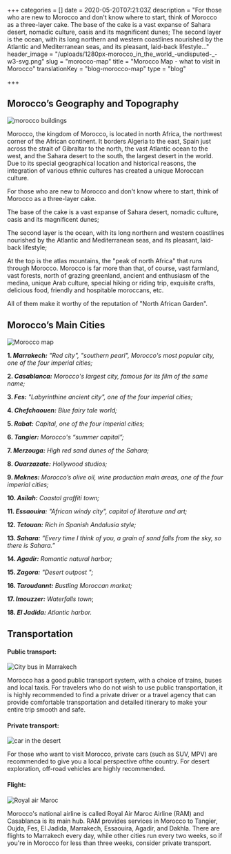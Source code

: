 +++
categories = []
date = 2020-05-20T07:21:03Z
description = "For those who are new to Morocco and don't know where to start, think of Morocco as a three-layer cake. The base of the cake is a vast expanse of Sahara desert, nomadic culture, oasis and its magnificent dunes; The second layer is the ocean, with its long northern and western coastlines nourished by the Atlantic and Mediterranean seas, and its pleasant, laid-back lifestyle..."
header_image = "/uploads/1280px-morocco_in_the_world_-undisputed-_-w3-svg.png"
slug = "morocco-map"
title = "Morocco Map - what to visit in Morocco"
translationKey = "blog-morocco-map"
type = "blog"

+++
## **Morocco’s Geography and Topography**

![morocco buildings](/uploads/afmar.jpg "morocco buildings")

Morocco, the kingdom of Morocco, is located in north Africa, the northwest corner of the African continent. It borders Algeria to the east, Spain just across the strait of Gibraltar to the north, the vast Atlantic ocean to the west, and the Sahara desert to the south, the largest desert in the world. Due to its special geographical location and historical reasons, the integration of various ethnic cultures has created a unique Moroccan culture.

For those who are new to Morocco and don't know where to start, think of Morocco as a three-layer cake.

The base of the cake is a vast expanse of Sahara desert, nomadic culture, oasis and its magnificent dunes;

The second layer is the ocean, with its long northern and western coastlines nourished by the Atlantic and Mediterranean seas, and its pleasant, laid-back lifestyle;

At the top is the atlas mountains, the "peak of north Africa" that runs through Morocco. Morocco is far more than that, of course, vast farmland, vast forests, north of grazing greenland, ancient and enthusiasm of the medina, unique Arab culture, special hiking or riding trip, exquisite crafts, delicious food, friendly and hospitable moroccans, etc.

All of them make it worthy of the reputation of "North African Garden".

## **Morocco’s Main Cities**

![Morocco map](/uploads/un-morocco.png "Morocco map")

**1. _Marrakech:_** _"Red city", "southern pearl", Morocco's most popular city, one of the four imperial cities;_

**2. _Casablanca:_** _Morocco's largest city, famous for its film of the same name;_

**3. _Fes:_** _"Labyrinthine ancient city", one of the four imperial cities;_

**4. _Chefchaouen:_** _Blue fairy tale world;_

**5. _Rabat:_** _Capital, one of the four imperial cities;_

**6. _Tangier:_** _Morocco's “summer capital”;_

**7. _Merzouga:_** _High red sand dunes of the Sahara;_

**8. _Ouarzazate:_** _Hollywood studios;_

**9. _Meknes:_** _Morocco’s olive oil, wine production main areas, one of the four imperial cities;_

**10. _Asilah:_** _Coastal graffiti town;_

**11. _Essaouira:_** _"African windy city", capital of literature and art;_

**12. _Tetouan:_** _Rich in Spanish Andalusia style;_

**13. _Sahara:_** _”Every time I think of you, a grain of sand falls from the sky, so there is Sahara.”_

**14. _Agadir:_**  _Romantic natural harbor;_

**15. _Zagora:_**  _"Desert outpost ";_

**16. _Taroudannt:_** _Bustling Moroccan market;_

**17. _Imouzzer:_** _Waterfalls town_;

**18. _El Jadida:_** _Atlantic harbor._

## **Transportation**

#### **Public transport:**

![City bus in Marrakech](/uploads/jemaa_el_fna_square_marrakech_morocco.jpg "City bus in Marrakech")

Morocco has a good public transport system, with a choice of trains, buses and local taxis. For travelers who do not wish to use public transportation, it is highly recommended to find a private driver or a travel agency that can provide comfortable transportation and detailed itinerary to make your entire trip smooth and safe.

#### **Private transport:**

![car in the desert](/uploads/morocco-123952_1280.jpg "car in the desert")

For those who want to visit Morocco, private cars (such as SUV, MPV) are recommended to give you a local perspective ofthe country. For desert exploration, off-road vehicles are highly recommended.

#### **Flight:**

![Royal air Maroc](/uploads/royal-maroc.jpg "Royal air Maroc")

Morocco's national airline is called Royal Air Maroc Airline (RAM) and Casablanca is its main hub. RAM provides services in Morocco to Tangier, Oujda, Fes, El Jadida, Marrakech, Essaouira, Agadir, and Dakhla. There are flights to Marrakech every day, while other cities run every two weeks, so if you're in Morocco for less than three weeks, consider private transport.